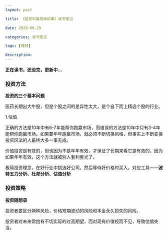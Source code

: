 ```yaml
---
layout: post

title: 《投资中最简单的事》读书笔记

date: 2020-06-29

categories: 读书笔记

tags: [理财]

description: 
---
```


**正在读书，还没完，更新中...**
 
### 投资方法

**投资的三个基本问题**

医药长期出大牛股，但是个股之间的差异性太大，是个自下而上精选个股的行业。

1.估值

正确的方法是10年中有6-7年能帮你跑赢市场，而错误的方法是10年中只有3-4年能帮你跑赢市场。如果要年年跑赢市场，就必须不断切换风格，但事实上不断变换投资风法的人最终大多一事无成。

价值投资是有效的，但也因为不是年年有效，才保证了长期来看它是有效的。因为如果年年有效，这个方法就被别人套利套光了。

极简投资理念，在好行业中挑选好公司，然后等待好价格时买入。对应工具——**波特五力分析、杜邦分析、估值分析**





### 投资策略

**投资随想录**

投资者要区分两种风险，价格短期波动的风险和本金永久损失的风险。

投资者对未来常抱有不切实际的过高期望，而对现有价值视而不见，导致估值失当。

